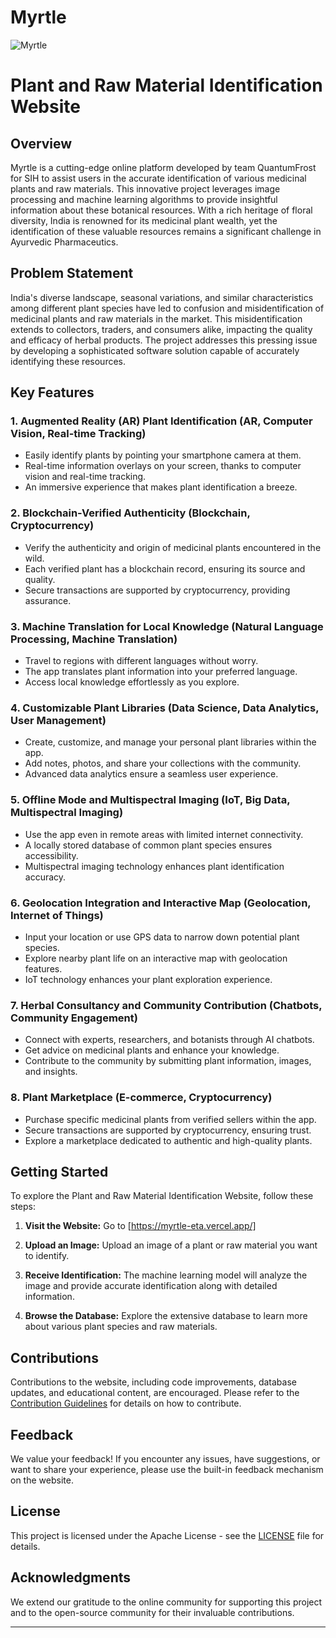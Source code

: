 # Myrtle

![Myrtle]((https://imgur.com/a/d7h4vLN))

# Plant and Raw Material Identification Website

## Overview

Myrtle is a cutting-edge online platform developed by team QuantumFrost for SIH to assist users in the accurate identification of various medicinal plants and raw materials. This innovative project leverages image processing and machine learning algorithms to provide insightful information about these botanical resources. With a rich heritage of floral diversity, India is renowned for its medicinal plant wealth, yet the identification of these valuable resources remains a significant challenge in Ayurvedic Pharmaceutics.

## Problem Statement

India's diverse landscape, seasonal variations, and similar characteristics among different plant species have led to confusion and misidentification of medicinal plants and raw materials in the market. This misidentification extends to collectors, traders, and consumers alike, impacting the quality and efficacy of herbal products. The project addresses this pressing issue by developing a sophisticated software solution capable of accurately identifying these resources.

## Key Features

### 1. Augmented Reality (AR) Plant Identification (AR, Computer Vision, Real-time Tracking)

- Easily identify plants by pointing your smartphone camera at them.
- Real-time information overlays on your screen, thanks to computer vision and real-time tracking.
- An immersive experience that makes plant identification a breeze.

### 2. Blockchain-Verified Authenticity (Blockchain, Cryptocurrency)

- Verify the authenticity and origin of medicinal plants encountered in the wild.
- Each verified plant has a blockchain record, ensuring its source and quality.
- Secure transactions are supported by cryptocurrency, providing assurance.

### 3. Machine Translation for Local Knowledge (Natural Language Processing, Machine Translation)

- Travel to regions with different languages without worry.
- The app translates plant information into your preferred language.
- Access local knowledge effortlessly as you explore.

### 4. Customizable Plant Libraries (Data Science, Data Analytics, User Management)

- Create, customize, and manage your personal plant libraries within the app.
- Add notes, photos, and share your collections with the community.
- Advanced data analytics ensure a seamless user experience.

### 5. Offline Mode and Multispectral Imaging (IoT, Big Data, Multispectral Imaging)

- Use the app even in remote areas with limited internet connectivity.
- A locally stored database of common plant species ensures accessibility.
- Multispectral imaging technology enhances plant identification accuracy.

### 6. Geolocation Integration and Interactive Map (Geolocation, Internet of Things)

- Input your location or use GPS data to narrow down potential plant species.
- Explore nearby plant life on an interactive map with geolocation features.
- IoT technology enhances your plant exploration experience.

### 7. Herbal Consultancy and Community Contribution (Chatbots, Community Engagement)

- Connect with experts, researchers, and botanists through AI chatbots.
- Get advice on medicinal plants and enhance your knowledge.
- Contribute to the community by submitting plant information, images, and insights.

### 8. Plant Marketplace (E-commerce, Cryptocurrency)

- Purchase specific medicinal plants from verified sellers within the app.
- Secure transactions are supported by cryptocurrency, ensuring trust.
- Explore a marketplace dedicated to authentic and high-quality plants.
## Getting Started

To explore the Plant and Raw Material Identification Website, follow these steps:

1. **Visit the Website:** Go to [https://myrtle-eta.vercel.app/] 

2. **Upload an Image:** Upload an image of a plant or raw material you want to identify.

3. **Receive Identification:** The machine learning model will analyze the image and provide accurate identification along with detailed information.

4. **Browse the Database:** Explore the extensive database to learn more about various plant species and raw materials.

## Contributions

Contributions to the website, including code improvements, database updates, and educational content, are encouraged. Please refer to the [Contribution Guidelines](CONTRIBUTING.md) for details on how to contribute.

## Feedback

We value your feedback! If you encounter any issues, have suggestions, or want to share your experience, please use the built-in feedback mechanism on the website.

## License

This project is licensed under the Apache License - see the [LICENSE](LICENSE) file for details.

## Acknowledgments

We extend our gratitude to the online community for supporting this project and to the open-source community for their invaluable contributions.

---

